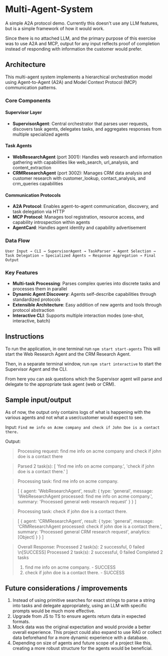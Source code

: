 # Multi-Agent-System

A simple A2A protocol demo. Currently this doesn't use any LLM features,
but is a simple framework of how it would work. 

Since there is no attached LLM, and the primary purpose of this exercise 
was to use A2A and MCP, output for any input reflects proof of completion
instead of responding with information the customer would prefer.

## Architecture

This multi-agent system implements a hierarchical orchestration model using Agent-to-Agent (A2A) and Model Context Protocol (MCP) communication patterns.

### Core Components

#### Supervisor Layer
- **SupervisorAgent**: Central orchestrator that parses user requests, discovers task agents, delegates tasks, and aggregates responses from multiple specialized agents

#### Task Agents
- **WebResearchAgent** (port 3001): Handles web research and information gathering with capabilities like web_search, url_analysis, and content_extraction
- **CRMResearchAgent** (port 3002): Manages CRM data analysis and customer research with customer_lookup, contact_analysis, and crm_queries capabilities

#### Communication Protocols
- **A2A Protocol**: Enables agent-to-agent communication, discovery, and task delegation via HTTP
- **MCP Protocol**: Manages tool registration, resource access, and capability introspection within agents
- **AgentCard**: Handles agent identity and capability advertisement

### Data Flow
```
User Input → CLI → SupervisorAgent → TaskParser → Agent Selection → 
Task Delegation → Specialized Agents → Response Aggregation → Final Output
```

### Key Features
- **Multi-task Processing**: Parses complex queries into discrete tasks and processes them in parallel
- **Dynamic Agent Discovery**: Agents self-describe capabilities through standardized protocols
- **Extensible Architecture**: Easy addition of new agents and tools through protocol abstraction
- **Interactive CLI**: Supports multiple interaction modes (one-shot, interactive, batch)


## Instructions
To run the application, in one terminal run `npm start start-agents`
This will start the Web Research Agent and the CRM Research Agent.

Then, in a separate terminal window, run `npm start interactive` to start the Supervisor Agent and the CLI.

From here you can ask questions which the Supervisor agent will parse 
and delegate to the appropriate task agent (web or CRM).

## Sample input/output
As of now, the output only contains logs of what is happening with the various agents and not what a user/customer
would expect to see.

Input: `Find me info on Acme company and check if John Doe is a contact there.`

Output: 
> Processing request: find me info on acme company and check if john doe is a contact there

>Parsed 2 task(s): [
'find me info on acme company.',
'check if john doe is a contact there.'
]

>Processing task: find me info on acme company.

>[
{
agent: 'WebResearchAgent',
result: {
type: 'general',
message: 'WebResearchAgent processed: find me info on acme company.',
summary: 'Processed general web research request'
}
}
]

>Processing task: check if john doe is a contact there.

> [
{
agent: 'CRMResearchAgent',
result: {
type: 'general',
message: 'CRMResearchAgent processed: check if john doe is a contact there.',
summary: 'Processed general CRM research request',
analytics: [Object]
}
}
]

>Overall Response: Processed 2 task(s): 2 successful, 0 failed
\n[SUCCESS] Processed 2 task(s): 2 successful, 0 failed
>Completed 2 tasks
>1. find me info on acme company. - SUCCESS
>2. check if john doe is a contact there. - SUCCESS

## Future considerations / improvements
1. Instead of using primitive searches for exact strings to parse a 
string into tasks and delegate appropriately, using an LLM with specific 
prompts would be much more effective. 
2. Upgrade from JS to TS to ensure agents return
data in expected formats.
3. Mock data was the original expectation and would provide a better
overall experience. This project could also expand to use RAG or collect 
data beforehand for a more dynamic experience with a database.
4. Depending on size of agents and future scope of a project like this, 
creating a more robust structure for the agents would be beneficial. 
